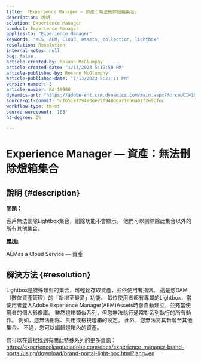 ```yaml
---
title: 「Experience Manager — 資產：無法刪除燈箱集合」
description: 說明
solution: Experience Manager
product: Experience Manager
applies-to: "Experience Manager"
keywords: "KCS, AEM, Cloud, assets, collection, lightbox"
resolution: Resolution
internal-notes: null
bug: false
article-created-by: Roxann McGlumphy
article-created-date: "1/13/2023 5:19:50 PM"
article-published-by: Roxann McGlumphy
article-published-date: "1/13/2023 5:21:11 PM"
version-number: 3
article-number: KA-19080
dynamics-url: "https://adobe-ent.crm.dynamics.com/main.aspx?forceUCI=1&pagetype=entityrecord&etn=knowledgearticle&id=ed3ada76-6693-ed11-aad1-6045bd006a22"
source-git-commit: 5cf65191294e3ee22f940d6a21656a62f2e0cfec
workflow-type: tm+mt
source-wordcount: '183'
ht-degree: 2%

---
```


# Experience Manager — 資產：無法刪除燈箱集合

## 說明 {#description}


<u><b>問題：</b></u>

客戶無法刪除Lightbox集合，刪除功能不會顯示。 他們可以刪除除此集合以外的所有其他集合。

<u><b>環境:</b></u>

AEMas a Cloud Service — 資產


## 解決方法 {#resolution}


Lightbox是特殊類型的集合，可輕鬆存取資產，並依使用者指派。 這是您DAM（數位資產管理）的「新增至最愛」功能。 每位使用者都有專屬的Lightbox，當使用者登入Adobe Experience Manager(AEM)Assets時會自動建立，並充當使用者的個人影像庫。
雖然燈箱類似系列，但您無法執行通常對系列執行的所有動作。 例如，您無法刪除、共用或檢視燈箱的設定。 此外，您無法將其新增至其他集合。 不過，您可以編輯燈箱內的資產。

您可以在這裡找到有關此特殊系列的更多資訊： https://experienceleague.adobe.com/docs/experience-manager-brand-portal/using/download/brand-portal-light-box.html?lang=en
